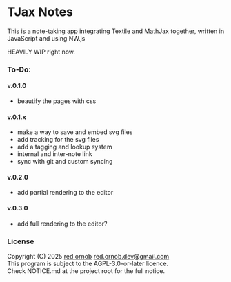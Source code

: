 # TJax Notes
This is a note-taking app integrating Textile and MathJax together, written in JavaScript and using NW.js

HEAVILY WIP right now.

### __To-Do:__
#### __v.0.1.0__
- beautify the pages with css
#### __v.0.1.x__
- make a way to save and embed svg files
- add tracking for the svg files
- add a tagging and lookup system
- internal and inter-note link
- sync with git and custom syncing
#### __v.0.2.0__
- add partial rendering to the editor
#### __v.0.3.0__
- add full rendering to the editor?

### License
Copyright (C) 2025 [red.ornob](https://github.com/red-ornob) [<red.ornob.dev@gmail.com>](mailto:red.ornob.dev@gmail.com)\
This program is subject to the AGPL-3.0-or-later licence.\
Check NOTICE.md at the project root for the full notice.

